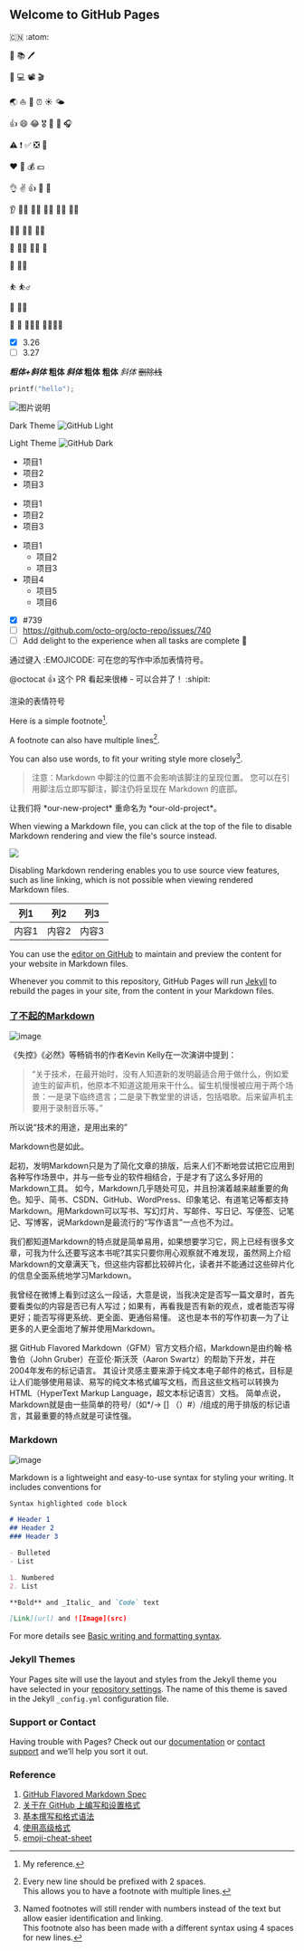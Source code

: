 ## Welcome to GitHub Pages

:cn: :atom:

:book: 	:books: :pen:

:iphone:  :computer: :film_projector:  :clapper: 

:earth_asia: :boat: :rocket: :alarm_clock: 	:sunny: :sun_behind_small_cloud:

👍 :smile:  :joy:   :medal_military:  :medal_sports: :dart: :headphones:

:warning: :exclamation: :white_check_mark: :negative_squared_cross_mark: 	:triangular_flag_on_post:

:heart: :orange_heart: :moneybag:  :dollar: 

:ok_hand: :v: :+1: :clap: :handshake:

:ear:  :farmer:  :man_farmer: 	:man_judge:  :woman_judge: :technologist:

:artist: :policeman: :merman: 

:runner:  :running_man:  :running_woman: :footprints:

:climbing: :climbing_woman: 

:bouncing_ball_person: :basketball_man:

:lotus_position: :lotus_position_woman:

:couple: :two_men_holding_hands:  :family_man_woman_girl:  :family_man_woman_girl_boy:

- [x] 3.26
- [ ] 3.27

***粗体+斜体***
**粗体 _斜体_ 粗体**
**粗体**
*斜体*
~~删除线~~

```C
printf("hello");
```

![图片说明](https://docs.github.com/assets/cb-319648/images/help/writing/image-rendered.png)

Dark Theme	![GitHub Light](https://github.com/github-light.png#gh-dark-mode-only)

Light Theme	![GitHub Dark](https://github.com/github-dark.png#gh-light-mode-only)

- 项目1
- 项目2
- 项目3

+ 项目1
+ 项目2
+ 项目3

- 项目1
  - 项目2
  - 项目3
- 项目4
  - 项目5
  - 项目6

- [x] #739
- [ ] https://github.com/octo-org/octo-repo/issues/740
- [ ] Add delight to the experience when all tasks are complete :tada:

通过键入 :EMOJICODE: 可在您的写作中添加表情符号。

@octocat :+1: 这个 PR 看起来很棒 - 可以合并了！ :shipit:

渲染的表情符号

Here is a simple footnote[^1].

A footnote can also have multiple lines[^2].  

You can also use words, to fit your writing style more closely[^note].

[^1]: My reference.
[^2]: Every new line should be prefixed with 2 spaces.  
  This allows you to have a footnote with multiple lines.
[^note]:
    Named footnotes will still render with numbers instead of the text but allow easier identification and linking.  
    This footnote also has been made with a different syntax using 4 spaces for new lines.

> 注意：Markdown 中脚注的位置不会影响该脚注的呈现位置。 您可以在引用脚注后立即写脚注，脚注仍将呈现在 Markdown 的底部。

<!-- This content will not appear in the rendered Markdown -->

让我们将 \*our-new-project\* 重命名为 \*our-old-project\*。

When viewing a Markdown file, you can click  at the top of the file to disable Markdown rendering and view the file's source instead.

![](https://docs.github.com/assets/cb-17772/images/help/writing/display-markdown-as-source.png)

Disabling Markdown rendering enables you to use source view features, such as line linking, which is not possible when viewing rendered Markdown files.

| 列1 | 列2 | 列3 |
| --- | --- | --- |
| 内容1 | 内容2 | 内容3 |

You can use the [editor on GitHub](https://github.com/csu18/csu18/edit/gh-pages/index.md) to maintain and preview the content for your website in Markdown files.

Whenever you commit to this repository, GitHub Pages will run [Jekyll](https://jekyllrb.com/) to rebuild the pages in your site, from the content in your Markdown files.

### [了不起的Markdown](https://www.dedao.cn/ebook/reader?id=N5lDqb9b47pXZxGn1kBzPlMyQArYv0q96e0qe85E2aVKdo9jNgOLRmDJ6nXLm16K)

![image](https://user-images.githubusercontent.com/102411214/160274698-b14a7d15-4a04-41b3-9c27-558ccc2664c3.png)

《失控》《必然》等畅销书的作者Kevin Kelly在一次演讲中提到：

> “关于技术，在最开始时，没有人知道新的发明最适合用于做什么，例如爱迪生的留声机，他原本不知道这能用来干什么。留生机慢慢被应用于两个场景：一是录下临终遗言；二是录下教堂里的讲话，包括唱歌。后来留声机主要用于录制音乐等。”

所以说“技术的用途，是用出来的”

Markdown也是如此。

起初，发明Markdown只是为了简化文章的排版，后来人们不断地尝试把它应用到各种写作场景中，并与一些专业的软件相结合，于是才有了这么多好用的Markdown工具。
如今，Markdown几乎随处可见，并且扮演着越来越重要的角色。知乎、简书、CSDN、GitHub、WordPress、印象笔记、有道笔记等都支持Markdown。用Markdown可以写书、写幻灯片、写邮件、写日记、写便签、记笔记、写博客，说Markdown是最流行的“写作语言”一点也不为过。

我们都知道Markdown的特点就是简单易用，如果想要学习它，网上已经有很多文章，可我为什么还要写这本书呢?其实只要你用心观察就不难发现，虽然网上介绍Markdown的文章满天飞，但这些内容都比较碎片化，读者并不能通过这些碎片化的信息全面系统地学习Markdown。

我曾经在微博上看到过这么一段话，大意是说，当我决定是否写一篇文章时，首先要看类似的内容是否已有人写过；如果有，再看我是否有新的观点，或者能否写得更好；能否写得更系统、更全面、更通俗易懂。
这也是本书的写作初衷—为了让更多的人更全面地了解并使用Markdown。

据 GitHub Flavored Markdown（GFM）官方文档介绍，Markdown是由约翰·格鲁伯（John Gruber）在亚伦·斯沃茨（Aaron Swartz）的帮助下开发，并在2004年发布的标记语言。
其设计灵感主要来源于纯文本电子邮件的格式，目标是让人们能够使用易读、易写的纯文本格式编写文档，而且这些文档可以转换为HTML（HyperText Markup Language，超文本标记语言）文档。
简单点说，Markdown就是由一些简单的符号/（如*/-> [] （）#）/组成的用于排版的标记语言，其最重要的特点就是可读性强。

### Markdown

![image](https://user-images.githubusercontent.com/102411214/160233935-9be92602-3f35-4b72-9a2f-68a1d4c13df1.png)

Markdown is a lightweight and easy-to-use syntax for styling your writing. It includes conventions for

```markdown
Syntax highlighted code block

# Header 1
## Header 2
### Header 3

- Bulleted
- List

1. Numbered
2. List

**Bold** and _Italic_ and `Code` text

[Link](url) and ![Image](src)
```

For more details see [Basic writing and formatting syntax](https://docs.github.com/en/github/writing-on-github/getting-started-with-writing-and-formatting-on-github/basic-writing-and-formatting-syntax).

### Jekyll Themes

Your Pages site will use the layout and styles from the Jekyll theme you have selected in your [repository settings](https://github.com/csu18/csu18/settings/pages). The name of this theme is saved in the Jekyll `_config.yml` configuration file.

### Support or Contact

Having trouble with Pages? Check out our [documentation](https://docs.github.com/categories/github-pages-basics/) or [contact support](https://support.github.com/contact) and we’ll help you sort it out.

### Reference

1. [GitHub Flavored Markdown Spec](https://github.github.com/gfm/)
2. [关于在 GitHub 上编写和设置格式](https://docs.github.com/cn/get-started/writing-on-github/getting-started-with-writing-and-formatting-on-github/about-writing-and-formatting-on-github)
3. [基本撰写和格式语法](https://docs.github.com/cn/get-started/writing-on-github/getting-started-with-writing-and-formatting-on-github/basic-writing-and-formatting-syntax)
4. [使用高级格式](https://docs.github.com/cn/get-started/writing-on-github/working-with-advanced-formatting)
5. [emoji-cheat-sheet](https://github.com/ikatyang/emoji-cheat-sheet/blob/master/README.md) 
